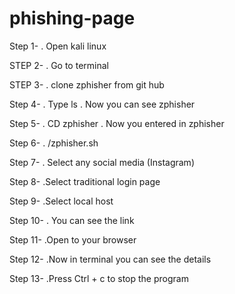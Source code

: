 # phishing-page
‎Step 1-
‎. Open kali linux
‎

‎STEP 2-
‎. Go to terminal

‎STEP 3-
‎.  clone zphisher from git hub

‎Step 4-
‎. Type ls
‎. Now you can see zphisher 

‎Step 5-
‎. CD zphisher
‎. Now you entered in zphisher

‎Step 6-
‎. /zphisher.sh

‎Step 7-
‎. Select any social media (Instagram) 

‎Step 8-
.‎Select traditional login page
‎

Step 9-
.‎Select local host

‎Step 10-
‎. You can see the link

‎Step 11-
.‎Open to your browser

‎Step 12-
.‎Now in terminal you can see the details

‎Step 13-
.‎Press Ctrl + c to stop the program
‎
‎
‎
